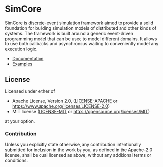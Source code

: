 # SimCore

SimCore is discrete-event simulation framework aimed to provide a solid foundation for building simulation models of
distributed and other kinds of systems. The framework is built around a generic event-driven programming model that can
be used to model different domains. It allows to use both callbacks and asynchronous waiting to conveniently model any
execution logic.

- [Documentation](https://docs.rs/simcore/latest/simcore/)
- [Examples](examples)

## License

Licensed under either of

* Apache License, Version 2.0, ([LICENSE-APACHE](LICENSE-APACHE) or https://www.apache.org/licenses/LICENSE-2.0)
* MIT license ([LICENSE-MIT](LICENSE-MIT) or https://opensource.org/licenses/MIT)

at your option.

### Contribution

Unless you explicitly state otherwise, any contribution intentionally submitted for inclusion in the work by you, as
defined in the Apache-2.0 license, shall be dual licensed as above, without any additional terms or conditions.

